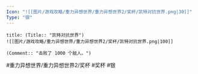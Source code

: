 ```yaml
---
Icon: "![[图片/游戏攻略/重力异想世界/重力异想世界2/奖杯/凯特对抗世界.png|30]]"
Type: "银"
---
```

```ad-common-silver-trophy
title: (Title:: "凯特对抗世界")
![[图片/游戏攻略/重力异想世界/重力异想世界2/奖杯/凯特对抗世界.png|100]]

(Comment:: "击败了 1000 个敌人。")
```

#重力异想世界/重力异想世界2/奖杯 #奖杯 #银
